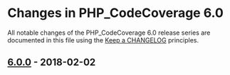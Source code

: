 # Changes in PHP_CodeCoverage 6.0

All notable changes of the PHP_CodeCoverage 6.0 release series are documented in this file using the [Keep a CHANGELOG](http://keepachangelog.com/) principles.

## [6.0.0] - 2018-02-02

[6.0.0]: https://github.com/sebastianbergmann/php-code-coverage/compare/5.2...6.0.0


